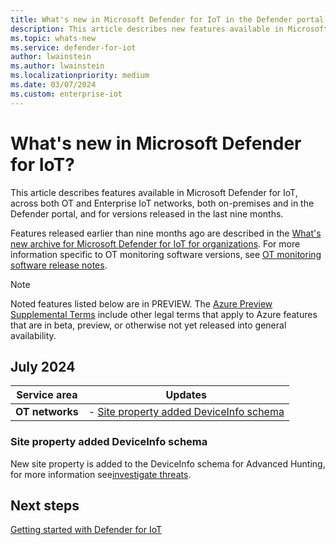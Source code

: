 ```yaml
---
title: What's new in Microsoft Defender for IoT in the Defender portal
description: This article describes new features available in Microsoft Defender for IoT, including both OT and Enterprise IoT networks, and both on-premises and in the Defender portal.
ms.topic: whats-new
ms.service: defender-for-iot
author: lwainstein
ms.author: lwainstein
ms.localizationpriority: medium
ms.date: 03/07/2024
ms.custom: enterprise-iot
---
```


# What's new in Microsoft Defender for IoT?

This article describes features available in Microsoft Defender for IoT, across both OT and Enterprise IoT networks, both on-premises and in the Defender portal, and for versions released in the last nine months.
<!-- which parts of this need to be kept or adapted? -->
Features released earlier than nine months ago are described in the [What's new archive for Microsoft Defender for IoT for organizations](release-notes-archive.md). For more information specific to OT monitoring software versions, see [OT monitoring software release notes](release-notes.md).

> [!NOTE]
> Noted features listed below are in PREVIEW. The [Azure Preview Supplemental Terms](https://azure.microsoft.com/support/legal/preview-supplemental-terms/) include other legal terms that apply to Azure features that are in beta, preview, or otherwise not yet released into general availability.
>
## July 2024

|Service area  |Updates  |
|---------|---------|
| **OT networks** | - [Site property added DeviceInfo schema](#site-property-added-deviceinfo-schema) |

### Site property added DeviceInfo schema

New site property is added to the DeviceInfo schema for Advanced Hunting, for more information see[investigate threats](investigate-threats.md#advanced-hunting-site-property).

## Next steps

[Getting started with Defender for IoT](get-started.md)
